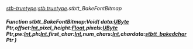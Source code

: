 _[stb-truetype](../../modules/stb-truetype/stb-truetype-module.md):[stb.truetype](stb:stb-truetype.md).stbtt\_BakeFontBitmap_
##### Function stbtt\_BakeFontBitmap:Void( data:[UByte](../../modules/wonkey/wonkey-types-ubyte.md) Ptr,offset:[Int](../../modules/wonkey/wonkey-types-int.md),pixel_height:[Float](../../modules/wonkey/wonkey-types-float.md),pixels:[UByte](../../modules/wonkey/wonkey-types-ubyte.md) Ptr,pw:[Int](../../modules/wonkey/wonkey-types-int.md),ph:[Int](../../modules/wonkey/wonkey-types-int.md),first_char:[Int](../../modules/wonkey/wonkey-types-int.md),num_chars:[Int](../../modules/wonkey/wonkey-types-int.md),chardata:[stbtt_bakedchar](../../modules/stb-truetype/stb-truetype-stbtt_bakedchar.md) Ptr )
